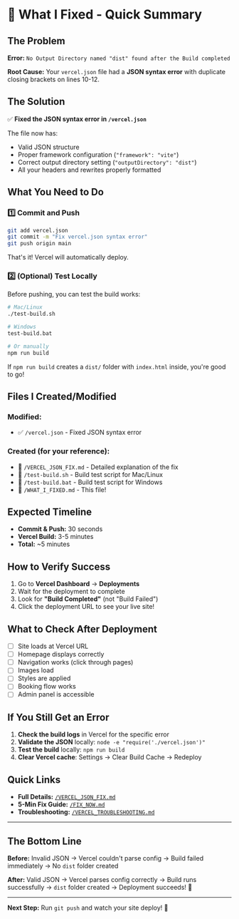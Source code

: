 # 🎉 What I Fixed - Quick Summary

## The Problem

**Error:** `No Output Directory named "dist" found after the Build completed`

**Root Cause:** Your `vercel.json` file had a **JSON syntax error** with duplicate closing brackets on lines 10-12.

## The Solution

✅ **Fixed the JSON syntax error in `/vercel.json`**

The file now has:
- Valid JSON structure
- Proper framework configuration (`"framework": "vite"`)
- Correct output directory setting (`"outputDirectory": "dist"`)
- All your headers and rewrites properly formatted

## What You Need to Do

### 1️⃣ Commit and Push

```bash
git add vercel.json
git commit -m "Fix vercel.json syntax error"
git push origin main
```

That's it! Vercel will automatically deploy.

### 2️⃣ (Optional) Test Locally

Before pushing, you can test the build works:

```bash
# Mac/Linux
./test-build.sh

# Windows
test-build.bat

# Or manually
npm run build
```

If `npm run build` creates a `dist/` folder with `index.html` inside, you're good to go!

## Files I Created/Modified

### Modified:
- ✅ `/vercel.json` - Fixed JSON syntax error

### Created (for your reference):
- 📄 `/VERCEL_JSON_FIX.md` - Detailed explanation of the fix
- 📄 `/test-build.sh` - Build test script for Mac/Linux
- 📄 `/test-build.bat` - Build test script for Windows
- 📄 `/WHAT_I_FIXED.md` - This file!

## Expected Timeline

- **Commit & Push:** 30 seconds
- **Vercel Build:** 3-5 minutes
- **Total:** ~5 minutes

## How to Verify Success

1. Go to **Vercel Dashboard** → **Deployments**
2. Wait for the deployment to complete
3. Look for **"Build Completed"** (not "Build Failed")
4. Click the deployment URL to see your live site!

## What to Check After Deployment

- [ ] Site loads at Vercel URL
- [ ] Homepage displays correctly
- [ ] Navigation works (click through pages)
- [ ] Images load
- [ ] Styles are applied
- [ ] Booking flow works
- [ ] Admin panel is accessible

## If You Still Get an Error

1. **Check the build logs** in Vercel for the specific error
2. **Validate the JSON** locally: `node -e "require('./vercel.json')"`
3. **Test the build** locally: `npm run build`
4. **Clear Vercel cache**: Settings → Clear Build Cache → Redeploy

## Quick Links

- **Full Details:** [`/VERCEL_JSON_FIX.md`](/VERCEL_JSON_FIX.md)
- **5-Min Fix Guide:** [`/FIX_NOW.md`](/FIX_NOW.md)
- **Troubleshooting:** [`/VERCEL_TROUBLESHOOTING.md`](/VERCEL_TROUBLESHOOTING.md)

---

## The Bottom Line

**Before:** Invalid JSON → Vercel couldn't parse config → Build failed immediately → No `dist` folder created

**After:** Valid JSON → Vercel parses config correctly → Build runs successfully → `dist` folder created → Deployment succeeds! 🎉

---

**Next Step:** Run `git push` and watch your site deploy! 🚀
